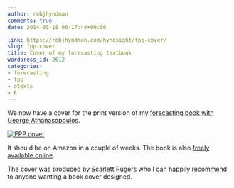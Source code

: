 ```yaml
---
author: robjhyndman
comments: true
date: 2014-03-18 06:17:44+00:00

link: https://robjhyndman.com/hyndsight/fpp-cover/
slug: fpp-cover
title: Cover of my forecasting textbook
wordpress_id: 2612
categories:
- forecasting
- fpp
- otexts
- R
---
```


We now have a cover for the print version of my [forecasting book with George Athanasopoulos](http://www.otexts.org/fpp/).

[![FPP cover](/files/fppcover.jpg)](http://www.otexts.org/fpp/)

It should be on Amazon in a couple of weeks. The book is also [freely available online](http://www.otexts.org/fpp/).

The cover was produced by [Scarlett Rugers](http://www.scarlettrugers.com/) who I can happily recommend to anyone wanting a book cover designed.
